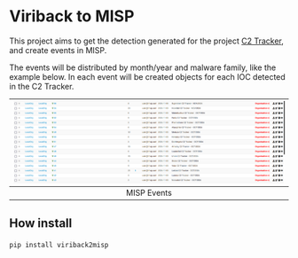 # Viriback to MISP

This project aims to get the detection generated for the project [C2 Tracker](https://tracker.viriback.com/), and create events in MISP. 

The events will be distributed by month/year and malware family, like the example below. In each event will be created objects for each IOC detected in the C2 Tracker.


|![](https://github.com/santiag02/viriback2misp/blob/main/media/misp.png)|
|:---:|
|MISP Events|

## How install

```bash
pip install viriback2misp
```